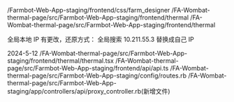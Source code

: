 /Farmbot-Web-App-staging/frontend/css/farm_designer
/FA-Wombat-thermal-page/src/Farmbot-Web-App-staging/frontend/thermal
/FA-Wombat-thermal-page/src/Farmbot-Web-App-staging/frontend/thermal

全局本地 IP 有更改，还原方式：
全局搜索 10.211.55.3 替换成自己 IP

2024-5-12
/FA-Wombat-thermal-page/src/Farmbot-Web-App-staging/frontend/thermal/thermal.tsx
/FA-Wombat-thermal-page/src/Farmbot-Web-App-staging/frontend/api/api.ts
/FA-Wombat-thermal-page/src/Farmbot-Web-App-staging/config/routes.rb
/FA-Wombat-thermal-page/src/Farmbot-Web-App-staging/app/controllers/api/proxy_controller.rb(新增文件)

